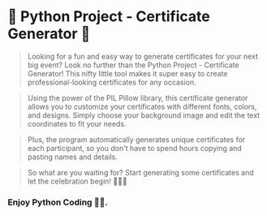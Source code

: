 # 📜 Python Project - Certificate Generator 🎉

> Looking for a fun and easy way to generate certificates for your next big event? Look no further than the Python Project - Certificate Generator! This nifty little tool makes it super easy to create professional-looking certificates for any occasion.

> Using the power of the PIL Pillow library, this certificate generator allows you to customize your certificates with different fonts, colors, and designs. Simply choose your background image and edit the text coordinates to fit your needs.

> Plus, the program automatically generates unique certificates for each participant, so you don't have to spend hours copying and pasting names and details.

> So what are you waiting for? Start generating some certificates and let the celebration begin! 🎉🎊🚀

### Enjoy Python Coding 🐍😉.
